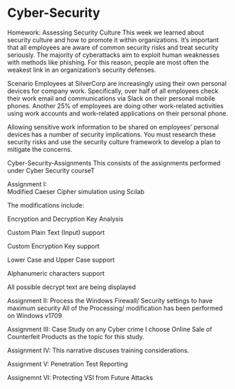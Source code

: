 # Cyber-Security

Homework: Assessing Security Culture
This week we learned about security culture and how to promote it within organizations.  It’s important that all employees are aware of common security risks and treat security seriously. The majority of cyberattacks aim to exploit human weaknesses with methods like phishing.  For this reason, people are most often the weakest link in an organization’s security defenses.

Scenario
Employees at SilverCorp are increasingly using their own personal devices for company work.  Specifically, over half of all employees check their work email and communications via Slack on their personal mobile phones.  Another 25% of employees are doing other work-related activities using work accounts and work-related applications on their personal phone.

Allowing sensitive work information to be shared on employees’ personal devices has a number of security implications.
You must research these security risks and use the security culture framework to develop a plan to mitigate the concerns.

Cyber-Security-Assignments
This consists of the assignments performed under Cyber Security courseT

Assignment I:   
Modified Caeser Cipher simulation using Scilab

The modifications include:

Encryption and Decryption Key Analysis

Custom Plain Text (Input) support

Custom Encryption Key support

Lower Case and Upper Case support

Alphanumeric characters support

All possible decrypt text are being displayed

Assignment II:
Process the Windows Firewall/ Security settings to have maximum security
All of the Processing/ modification has been performed on Windows v1709

Assignment III: 
Case Study on any Cyber crime
I choose Online Sale of Counterfeit Products as the topic for this study.

Assignment IV: 
This narrative discuses training considerations.

Assignment V:  Penetration Test Reporting

Assignemnt VI: Protecting VSI from Future Attacks
